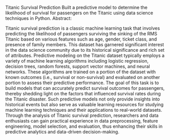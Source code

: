 Titanic Survival Prediction 
Built a predictive model to determine the
likelihood of survival for passengers on
the Titanic using data science techniques
in Python.
Abstract:

Titanic survival prediction is a classic machine learning task that involves predicting the likelihood of passengers surviving the sinking of the RMS Titanic based on various features such as age, gender, ticket class, and presence of family members. This dataset has garnered significant interest in the data science community due to its historical significance and rich set of attributes. Predictive modeling on the Titanic dataset typically employs a variety of machine learning algorithms including logistic regression, decision trees, random forests, support vector machines, and neural networks. These algorithms are trained on a portion of the dataset with known outcomes (i.e., survival or non-survival) and evaluated on another portion to assess their predictive performance. The goal of this task is to build models that can accurately predict survival outcomes for passengers, thereby shedding light on the factors that influenced survival rates during the Titanic disaster. Such predictive models not only provide insights into historical events but also serve as valuable learning resources for studying machine learning techniques and their applications to real-world datasets. Through the analysis of Titanic survival prediction, researchers and data enthusiasts can gain practical experience in data preprocessing, feature engineering, model selection, and evaluation, thus enhancing their skills in predictive analytics and data-driven decision-making.

